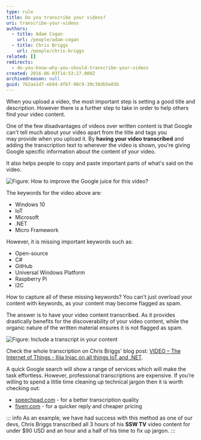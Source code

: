 ```yaml
---
type: rule
title: Do you transcribe your videos?
uri: transcribe-your-videos
authors:
  - title: Adam Cogan
    url: /people/adam-cogan
  - title: Chris Briggs
    url: /people/chris-briggs
related: []
redirects:
  - do-you-know-why-you-should-transcribe-your-videos
created: 2016-06-03T14:53:27.000Z
archivedreason: null
guid: 762aa1d7-eb94-4fbf-90c9-39c38db5e03b
---
```

When you upload a video, the most important step is setting a good title and description. However there is a further step to take in order to help others find your video content.

One of the few disadvantages of videos over written content is that Google can't tell much about your video apart from the title and tags you may provide when you upload it. By **having your video transcribed** and adding the transcription text to wherever the video is shown, you're giving Google specific information about the content of your video.   

<!--endintro-->

It also helps people to copy and paste important parts of what's said on the video.

![Figure: How to improve the Google juice for this video?](screen-shot-2021-11-02-at-2.42.34-pm.png)

The keywords for the video above are:

* Windows 10
* IoT
* Microsoft
* .NET
* Micro Framework

However, it is missing important keywords such as:

* Open-source
* C#
* GitHub
* Universal Windows Platform
* Raspberry Pi
* I2C

How to capture all of these missing keywords? You can't just overload your content with keywords, as your content may become flagged as spam.

The answer is to have your video content transcribed. As it provides drastically benefits for the discoverability of your video content, while the organic nature of the written material ensures it is not flagged as spam.

![Figure: Include a transcript in your content](screen-shot-2021-11-02-at-2.44.17-pm.png)

Check the whole transcription on Chris Briggs' blog post: [VIDEO – The Internet of Things - Ilija Injac on all things IoT and .NET](http://blog.chrisbriggsy.com/Ilija-Injac-on-IoT).

A quick Google search will show a range of services which will make the task effortless. However, professional transcriptions are expensive. If you’re willing to spend a little time cleaning up technical jargon then it is worth checking out:

* [speechpad.com](https://www.speechpad.com/) - for a better transcription quality
* [fiverr.com](https://www.fiverr.com/) - for a quicker reply and cheaper pricing

::: info
As an example, we have had success with this method as one of our devs, Chris Briggs transcribed all 3 hours of his **SSW TV** video content for under $90 USD and an hour and a half of his time to fix up jargon.
:::